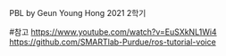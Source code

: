 PBL by Geun Young Hong
2021 2학기 

#참고
https://www.youtube.com/watch?v=EuSXkNL1Wi4
https://github.com/SMARTlab-Purdue/ros-tutorial-voice
